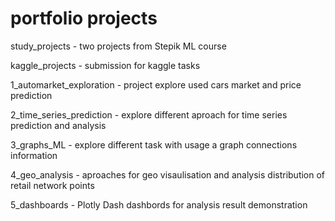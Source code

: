  # portfolio projects

study_projects - two projects from Stepik ML course

kaggle_projects - submission for kaggle tasks

1_automarket_exploration - project explore used cars market and price prediction

2_time_series_prediction - explore different aproach for time series prediction and analysis

3_graphs_ML - explore different task with usage a graph connections information

4_geo_analysis - aproaches for geo visaulisation and analysis distribution of retail network points

5_dashboards - Plotly Dash dashbords for analysis result demonstration


